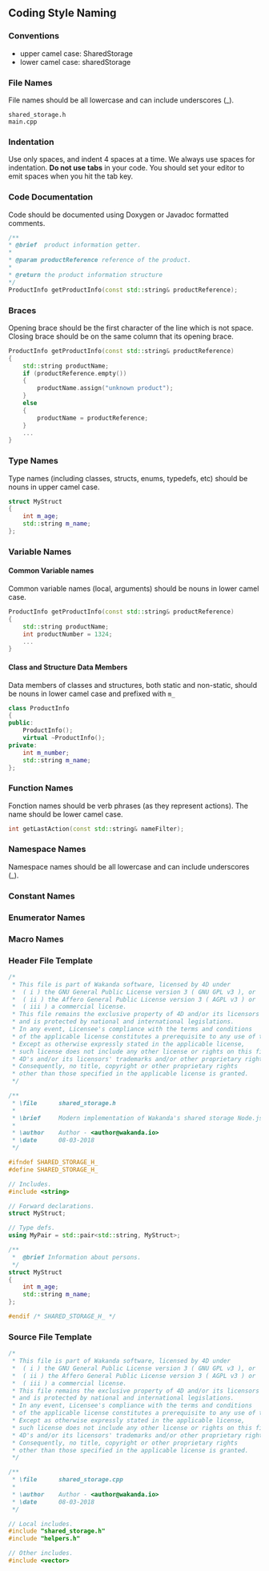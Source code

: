 ## Coding Style Naming

### Conventions
- upper camel case: SharedStorage
- lower camel case: sharedStorage

### File Names
File names should be all lowercase and can include underscores (_).
```
shared_storage.h
main.cpp
```

### Indentation
Use only spaces, and indent 4 spaces at a time. We always use spaces for indentation. **Do not use tabs** in your code. You should set your editor to emit spaces when you hit the tab key.

### Code Documentation
Code should be documented using Doxygen or Javadoc formatted comments.
```cpp
/**
* @brief  product information getter.
*
* @param productReference reference of the product.
*
* @return the product information structure
*/
ProductInfo getProductInfo(const std::string& productReference);
```

### Braces
Opening brace should be the first character of the line which is not space. Closing brace should be on the same column  that its opening brace.
```cpp
ProductInfo getProductInfo(const std::string& productReference)
{
    std::string productName;
    if (productReference.empty())
    {
        productName.assign("unknown product");
    }
    else
    {
        productName = productReference;
    }
    ...
}
```

### Type Names
Type names (including classes, structs, enums, typedefs, etc) should be nouns in upper camel case.
```cpp
struct MyStruct
{
    int m_age;
    std::string m_name;
};
```

### Variable Names

#### Common Variable names
Common variable names (local, arguments) should be nouns in lower camel case.
```cpp
ProductInfo getProductInfo(const std::string& productReference)
{
    std::string productName;
    int productNumber = 1324;
    ...
}
```

#### Class and Structure Data Members
Data members of classes and structures, both static and non-static, should be nouns in lower camel case and prefixed with `m_`
```cpp
class ProductInfo
{
public:
    ProductInfo();
    virtual ~ProductInfo();
private:
    int m_number;
    std::string m_name;
};
```

### Function Names
Fonction names should be verb phrases (as they represent actions). The name should be lower camel case.
```cpp
int getLastAction(const std::string& nameFilter);
```

### Namespace Names
Namespace names should be all lowercase and can include underscores (_).

### Constant Names

### Enumerator Names

### Macro Names

### Header File Template

```cpp
/*
 * This file is part of Wakanda software, licensed by 4D under
 *  ( i ) the GNU General Public License version 3 ( GNU GPL v3 ), or
 *  ( ii ) the Affero General Public License version 3 ( AGPL v3 ) or
 *  ( iii ) a commercial license.
 * This file remains the exclusive property of 4D and/or its licensors
 * and is protected by national and international legislations.
 * In any event, Licensee's compliance with the terms and conditions
 * of the applicable license constitutes a prerequisite to any use of this file.
 * Except as otherwise expressly stated in the applicable license,
 * such license does not include any other license or rights on this file,
 * 4D's and/or its licensors' trademarks and/or other proprietary rights.
 * Consequently, no title, copyright or other proprietary rights
 * other than those specified in the applicable license is granted.
 */

/**
 * \file      shared_storage.h
 *
 * \brief     Modern implementation of Wakanda's shared storage Node.js.
 *
 * \author    Author - <author@wakanda.io>
 * \date      08-03-2018
 */

#ifndef SHARED_STORAGE_H_
#define SHARED_STORAGE_H_

// Includes.
#include <string>

// Forward declarations.
struct MyStruct;

// Type defs.
using MyPair = std::pair<std::string, MyStruct>;

/**
 *  @brief Information about persons.
 */
struct MyStruct
{
    int m_age;
    std::string m_name;
};

#endif /* SHARED_STORAGE_H_ */
```

### Source File Template
```cpp
/*
 * This file is part of Wakanda software, licensed by 4D under
 *  ( i ) the GNU General Public License version 3 ( GNU GPL v3 ), or
 *  ( ii ) the Affero General Public License version 3 ( AGPL v3 ) or
 *  ( iii ) a commercial license.
 * This file remains the exclusive property of 4D and/or its licensors
 * and is protected by national and international legislations.
 * In any event, Licensee's compliance with the terms and conditions
 * of the applicable license constitutes a prerequisite to any use of this file.
 * Except as otherwise expressly stated in the applicable license,
 * such license does not include any other license or rights on this file,
 * 4D's and/or its licensors' trademarks and/or other proprietary rights.
 * Consequently, no title, copyright or other proprietary rights
 * other than those specified in the applicable license is granted.
 */

/**
 * \file      shared_storage.cpp
 *
 * \author    Author - <author@wakanda.io>
 * \date      08-03-2018
 */

// Local includes.
#include "shared_storage.h"
#include "helpers.h"

// Other includes.
#include <vector>
```
